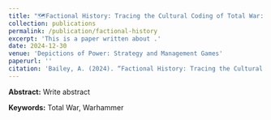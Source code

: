 ```yaml
---
title: "🗺️Factional History: Tracing the Cultural Coding of Total War: Warhammer 3’s “Immortal Empires” Map"
collection: publications
permalink: /publication/factional-history
excerpt: 'This is a paper written about .'
date: 2024-12-30
venue: 'Depictions of Power: Strategy and Management Games'
paperurl: ''
citation: 'Bailey, A. (2024). “Factional History: Tracing the Cultural Coding of Total War: Warhammer 3’s “Immortal Empires” Map.” In Depictions of Power: Strategy and Management Games, edited by Simon Dor, Bloomsbury'
---
```


<b>Abstract:</b> Write abstract 

<b>Keywords:</b> Total War, Warhammer
